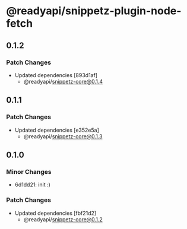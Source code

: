 # @readyapi/snippetz-plugin-node-fetch

## 0.1.2

### Patch Changes

- Updated dependencies [893d1af]
  - @readyapi/snippetz-core@0.1.4

## 0.1.1

### Patch Changes

- Updated dependencies [e352e5a]
  - @readyapi/snippetz-core@0.1.3

## 0.1.0

### Minor Changes

- 6d1dd21: init :)

### Patch Changes

- Updated dependencies [fbf21d2]
  - @readyapi/snippetz-core@0.1.2
